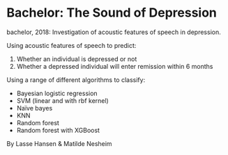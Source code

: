 # Bachelor: The Sound of Depression
bachelor, 2018: Investigation of acoustic features of speech in depression. 

Using acoustic features of speech to predict:
1.  Whether an individual is depressed or not
2.  Whether a depressed individual will enter remission within 6 months

Using a range of different algorithms to classify:

- Bayesian logistic regression
- SVM (linear and with rbf kernel)
- Naïve bayes
- KNN
- Random forest
- Random forest with XGBoost


By Lasse Hansen & Matilde Nesheim

